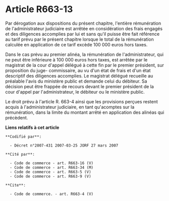 # Article R663-13

Par dérogation aux dispositions du présent chapitre, l'entière rémunération de l'administrateur judiciaire est arrêtée en
considération des frais engagés et des diligences accomplies par lui et sans qu'il puisse être fait référence au tarif prévu
par le présent chapitre lorsque le total de la rémunération calculée en application de ce tarif excède 100 000 euros hors
taxes.

Dans le cas prévu au premier alinéa, la rémunération de l'administrateur, qui ne peut être inférieure à 100 000 euros hors
taxes, est arrêtée par le magistrat de la cour d'appel délégué à cette fin par le premier président, sur proposition du juge-
commissaire, au vu d'un état de frais et d'un état descriptif des diligences accomplies. Le magistrat délégué recueille au
préalable l'avis du ministère public et demande celui du débiteur. Sa décision peut être frappée de recours devant le premier
président de la cour d'appel par l'administrateur, le débiteur ou le ministère public.

Le droit prévu à l'article R. 663-4 ainsi que les provisions perçues restent acquis à l'administrateur judiciaire, en tant
qu'acomptes sur la rémunération, dans la limite du montant arrêté en application des alinéas qui précèdent.

**Liens relatifs à cet article**

	**Codifié par**:

	  - Décret n°2007-431 2007-03-25 JORF 27 mars 2007

	**Cité par**:

	  - Code de commerce - art. R663-16 (V)
	  - Code de commerce - art. R663-34 (M)
	  - Code de commerce - art. R663-5 (V)
	  - Code de commerce - art. R663-9 (V)

	**Cite**:

	  - Code de commerce. - art. R663-4 (V)
